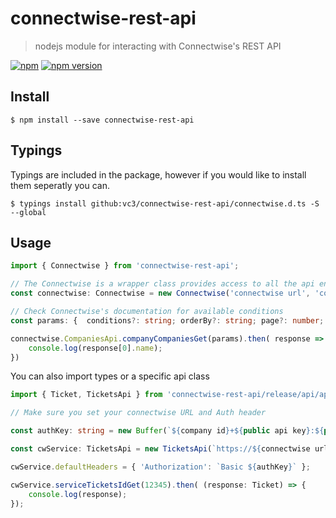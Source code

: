 # connectwise-rest-api

> nodejs module for interacting with Connectwise's REST API

[![npm](https://img.shields.io/npm/dt/connectwise-rest-api.svg?style=flat-square)](https://www.npmjs.com/package/connectwise-rest-api)
[![npm version](https://img.shields.io/npm/v/connectwise-rest-api.svg?style=flat-square)](https://www.npmjs.com/package/connectwise-rest-api)
## Install

```
$ npm install --save connectwise-rest-api
```

## Typings

Typings are included in the package, however if you would like to install them seperatly you can.

```
$ typings install github:vc3/connectwise-rest-api/connectwise.d.ts -S --global
```


Usage
---------

```ts
import { Connectwise } from 'connectwise-rest-api';

// The Connectwise is a wrapper class provides access to all the api endpoints and methods.
const connectwise: Connectwise = new Connectwise('connectwise url', 'company name', 'public api key', 'private api key');

// Check Connectwise's documentation for available conditions
const params: {  conditions?: string; orderBy?: string; page?: number; pageSize?: number; } = { your params };

connectwise.CompaniesApi.companyCompaniesGet(params).then( response => {
    console.log(response[0].name);
})
```

You can also import types or a specific api class

```ts
import { Ticket, TicketsApi } from 'connectwise-rest-api/release/api/api';

// Make sure you set your connectwise URL and Auth header

const authKey: string = new Buffer(`${company id}+${public api key}:${private api key}`).toString('base64');

const cwService: TicketsApi = new TicketsApi(`https://${connectwise url}/v4_6_release/apis/3.0`);

cwService.defaultHeaders = { 'Authorization': `Basic ${authKey}` };

cwService.serviceTicketsIdGet(12345).then( (response: Ticket) => {
    console.log(response);
});
```
